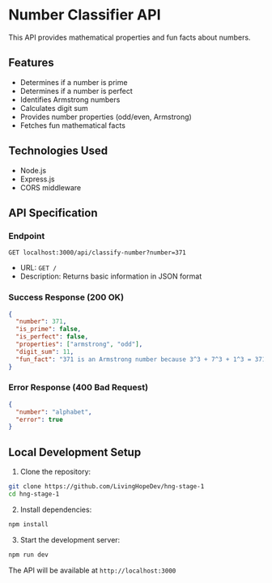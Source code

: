 # Number Classifier API

This API provides mathematical properties and fun facts about numbers.

## Features

- Determines if a number is prime
- Determines if a number is perfect
- Identifies Armstrong numbers
- Calculates digit sum
- Provides number properties (odd/even, Armstrong)
- Fetches fun mathematical facts

## Technologies Used

- Node.js
- Express.js
- CORS middleware

## API Specification

### Endpoint

```
GET localhost:3000/api/classify-number?number=371
```

- URL: `GET /`
- Description: Returns basic information in JSON format

### Success Response (200 OK)

```json
{
  "number": 371,
  "is_prime": false,
  "is_perfect": false,
  "properties": ["armstrong", "odd"],
  "digit_sum": 11,
  "fun_fact": "371 is an Armstrong number because 3^3 + 7^3 + 1^3 = 371"
}
```

### Error Response (400 Bad Request)

```json
{
  "number": "alphabet",
  "error": true
}
```

## Local Development Setup

1. Clone the repository:

```bash
git clone https://github.com/LivingHopeDev/hng-stage-1
cd hng-stage-1
```

2. Install dependencies:

```bash
npm install
```

3. Start the development server:

```bash
npm run dev
```

The API will be available at `http://localhost:3000`

